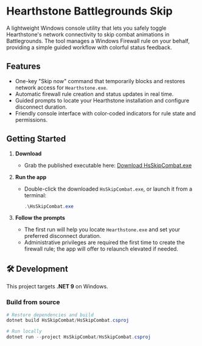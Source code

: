 # Hearthstone Battlegrounds Skip

A lightweight Windows console utility that lets you safely toggle Hearthstone's network connectivity to skip combat animations in Battlegrounds. The tool manages a Windows Firewall rule on your behalf, providing a simple guided workflow with colorful status feedback.

## Features

- One-key "Skip now" command that temporarily blocks and restores network access for `Hearthstone.exe`.
- Automatic firewall rule creation and status updates in real time.
- Guided prompts to locate your Hearthstone installation and configure disconnect duration.
- Friendly console interface with color-coded indicators for rule state and permissions.

## Getting Started

1. **Download**
   - Grab the published executable here: [Download HsSkipCombat.exe](https://github.com/hafnerpw/hs-skip-combat/releases/latest/download/HsSkipCombat.exe)

2. **Run the app**
   - Double-click the downloaded `HsSkipCombat.exe`, or launch it from a terminal:
     ```powershell
     .\HsSkipCombat.exe
     ```

3. **Follow the prompts**
   - The first run will help you locate `Hearthstone.exe` and set your preferred disconnect duration.
   - Administrative privileges are required the first time to create the firewall rule; the app will offer to relaunch elevated if needed.

## 🛠 Development

This project targets **.NET 9** on Windows.

### Build from source

```powershell
# Restore dependencies and build
dotnet build HsSkipCombat/HsSkipCombat.csproj

# Run locally
dotnet run --project HsSkipCombat/HsSkipCombat.csproj
```